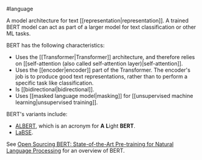 #language

A model architecture for text [[representation|representation]]. A trained
BERT model can act as part of a larger model for text classification or
other ML tasks.

BERT has the following characteristics:

<ul>
<li>Uses the [[Transformer|Transformer]] architecture, and therefore relies
on [[self-attention (also called self-attention layer)|self-attention]].</li>
<li>Uses the [[encoder|encoder]] part of the Transformer. The encoder&#39;s job
is to produce good text representations, rather than to perform a specific
task like classification.</li>
<li>Is [[bidirectional|bidirectional]].</li>
<li>Uses [[masked language model|masking]] for
[[unsupervised machine learning|unsupervised training]].</li>
</ul>

BERT&#39;s variants include:

<ul>
<li><a href="https://ai.googleblog.com/2019/12/albert-lite-bert-for-self-supervised.html">ALBERT</a>,
which is an acronym for <strong>A</strong> <strong>L</strong>ight <strong>BERT</strong>.</li>
<li><a href="https://ai.googleblog.com/2020/08/language-agnostic-bert-sentence.html">LaBSE</a>.</li>
</ul>



See <a href="https://ai.googleblog.com/2018/11/open-sourcing-bert-state-of-art-pre.html">Open Sourcing BERT: State-of-the-Art Pre-training for Natural Language
Processing</a>
for an overview of BERT.

